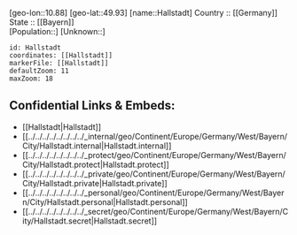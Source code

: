 ﻿---
location: [49.93,10.88] 
mapzoom: [7,12] 
mapmarker: city 
type: City
tags:
- geo/City


SpocWebEntityId: 30730
isDeleted: false
confidential: public

---
[geo-lon::10.88] 
[geo-lat::49.93] 
[name::Hallstadt] 
Country :: [[Germany]]  
State :: [[Bayern]]  
[Population::] 
[Unknown::] 


```leaflet
id: Hallstadt
coordinates: [[Hallstadt]] 
markerFile: [[Hallstadt]] 
defaultZoom: 11 
maxZoom: 18
```


## Confidential Links & Embeds: 
- [[Hallstadt|Hallstadt]]  
- [[../../../../../../../../_internal/geo/Continent/Europe/Germany/West/Bayern/City/Hallstadt.internal|Hallstadt.internal]] 
- [[../../../../../../../../_protect/geo/Continent/Europe/Germany/West/Bayern/City/Hallstadt.protect|Hallstadt.protect]] 
- [[../../../../../../../../_private/geo/Continent/Europe/Germany/West/Bayern/City/Hallstadt.private|Hallstadt.private]] 
- [[../../../../../../../../_personal/geo/Continent/Europe/Germany/West/Bayern/City/Hallstadt.personal|Hallstadt.personal]] 
- [[../../../../../../../../_secret/geo/Continent/Europe/Germany/West/Bayern/City/Hallstadt.secret|Hallstadt.secret]] 
